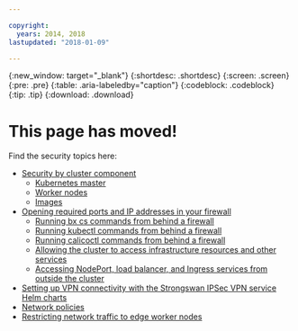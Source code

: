 ```yaml
---

copyright:
  years: 2014, 2018
lastupdated: "2018-01-09"

---
```


{:new_window: target="_blank"}
{:shortdesc: .shortdesc}
{:screen: .screen}
{:pre: .pre}
{:table: .aria-labeledby="caption"}
{:codeblock: .codeblock}
{:tip: .tip}
{:download: .download}

# This page has moved!

Find the security topics here:
 - [Security by cluster component](cs_secure.html#cluster)
   - [Kubernetes master](cs_secure.html#master)
   - [Worker nodes](cs_secure.html#worker)
   - [Images](cs_secure.html#images)
 - [Opening required ports and IP addresses in your firewall](cs_firewall.html#firewall)
   - [Running bx cs commands from behind a firewall](cs_firewall.html#firewall_bx)
   - [Running kubectl commands from behind a firewall](cs_firewall.html#firewall_kubectl)
   - [Running calicoctl commands from behind a firewall](cs_firewall.html#firewall_calicoctl)
   - [Allowing the cluster to access infrastructure resources and other services](cs_firewall.html#firewall_outbound)
   - [Accessing NodePort, load balancer, and Ingress services from outside the cluster](cs_firewall.html#firewall_inbound)
 - [Setting up VPN connectivity with the Strongswan IPSec VPN service Helm charts](cs_vpn.html#vpn)
 - [Network policies](cs_network_policy.html#network_policies)
 - [Restricting network traffic to edge worker nodes](cs_edge.html#edge)
